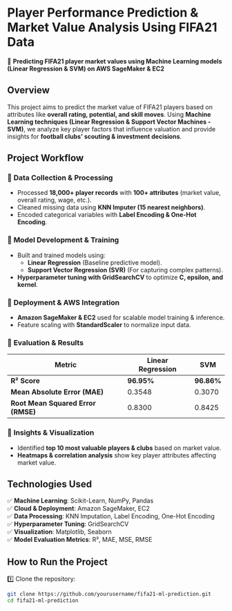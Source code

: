# **Player Performance Prediction & Market Value Analysis Using FIFA21 Data**  

🚀 **Predicting FIFA21 player market values using Machine Learning models (Linear Regression & SVM) on AWS SageMaker & EC2**  

## **Overview**  
This project aims to predict the market value of FIFA21 players based on attributes like **overall rating, potential, and skill moves**. Using **Machine Learning techniques (Linear Regression & Support Vector Machines - SVM)**, we analyze key player factors that influence valuation and provide insights for **football clubs’ scouting & investment decisions**.  

## **Project Workflow**  
### 🔹 **Data Collection & Processing**  
- Processed **18,000+ player records** with **100+ attributes** (market value, overall rating, wage, etc.).  
- Cleaned missing data using **KNN Imputer (15 nearest neighbors)**.  
- Encoded categorical variables with **Label Encoding & One-Hot Encoding**.  

### 🔹 **Model Development & Training**  
- Built and trained models using:  
  - **Linear Regression** (Baseline predictive model).  
  - **Support Vector Regression (SVR)** (For capturing complex patterns).  
- **Hyperparameter tuning with GridSearchCV** to optimize **C, epsilon, and kernel**.  

### 🔹 **Deployment & AWS Integration**  
- **Amazon SageMaker & EC2** used for scalable model training & inference.  
- Feature scaling with **StandardScaler** to normalize input data.  

### 🔹 **Evaluation & Results**  
| Metric | Linear Regression | SVM |  
|--------|------------------|-----|  
| **R² Score** | **96.95%** | **96.86%** |  
| **Mean Absolute Error (MAE)** | 0.3548 | 0.3070 |  
| **Root Mean Squared Error (RMSE)** | 0.8300 | 0.8425 |  

### 🔹 **Insights & Visualization**  
- Identified **top 10 most valuable players & clubs** based on market value.  
- **Heatmaps & correlation analysis** show key player attributes affecting market value.  

## **Technologies Used**  
✅ **Machine Learning**: Scikit-Learn, NumPy, Pandas  
✅ **Cloud & Deployment**: Amazon SageMaker, EC2  
✅ **Data Processing**: KNN Imputation, Label Encoding, One-Hot Encoding  
✅ **Hyperparameter Tuning**: GridSearchCV  
✅ **Visualization**: Matplotlib, Seaborn  
✅ **Model Evaluation Metrics**: R², MAE, MSE, RMSE  

## **How to Run the Project**  
1️⃣ Clone the repository:  
   ```bash
   git clone https://github.com/yourusername/fifa21-ml-prediction.git
   cd fifa21-ml-prediction
